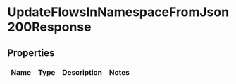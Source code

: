 

# UpdateFlowsInNamespaceFromJson200Response


## Properties

| Name | Type | Description | Notes |
|------------ | ------------- | ------------- | -------------|



